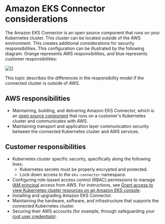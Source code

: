 # Amazon EKS Connector considerations<a name="security-connector"></a>

The Amazon EKS Connector is an open source component that runs on your Kubernetes cluster\. This cluster can be located outside of the AWS environment\. This creates additional considerations for security responsibilities\. This configuration can be illustrated by the following diagram\. Orange represents AWS responsibilities, and blue represents customer responsibilities:

![\[\]](http://docs.aws.amazon.com/eks/latest/userguide/images/connector-model.png)

This topic describes the differences in the responsibility model if the connected cluster is outside of AWS\.

## AWS responsibilities<a name="connect-aws-resp"></a>
+ Maintaining, building, and delivering Amazon EKS Connector, which is an [open source component](https://github.com/aws/amazon-eks-connector) that runs on a customer's Kubernetes cluster and communicates with AWS\.
+ Maintaining transport and application layer communication security between the connected Kubernetes cluster and AWS services\.

## Customer responsibilities<a name="connect-cust-resp"></a>
+ Kubernetes cluster specific security, specifically along the following lines:
  + Kubernetes secrets must be properly encrypted and protected\.
  + Lock down access to the `eks-connector` namespace\.
+ Configuring role\-based access control \(RBAC\) permissions to manage [IAM principal](https://docs.aws.amazon.com/IAM/latest/UserGuide/id_roles.html#iam-term-principal) access from AWS\. For instructions, see [Grant access to view Kubernetes cluster resources on an Amazon EKS console](connector-grant-access.md)\.
+ Installing and upgrading Amazon EKS Connector\.
+ Maintaining the hardware, software, and infrastructure that supports the connected Kubernetes cluster\.
+ Securing their AWS accounts \(for example, through safeguarding your [root user credentials](https://docs.aws.amazon.com/IAM/latest/UserGuide/best-practices.html#lock-away-credentials)\)\.